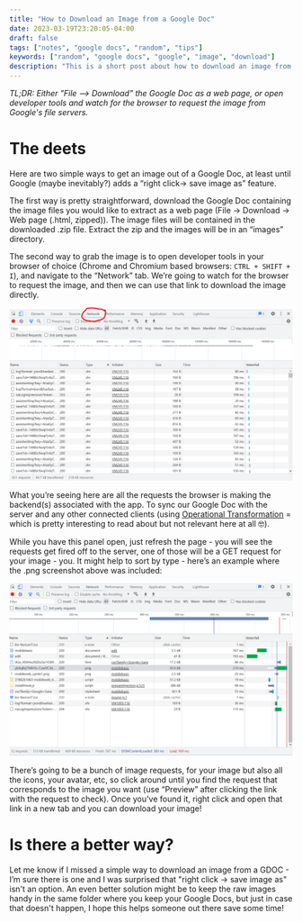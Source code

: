 ```yaml
---
title: "How to Download an Image from a Google Doc"
date: 2023-03-19T23:20:05-04:00
draft: false
tags: ["notes", "google docs", "random", "tips"]
keywords: ["random", "google docs", "google", "image", "download"]
description: "This is a short post about how to download an image from a Google Doc - which should be simpler than it is IMO."
---
```

*TL;DR: Either "File --> Download" the Google Doc as a web page, or open developer tools and watch for the browser to request the image from Google's file servers.*

# The deets
Here are two simple ways to get an image out of a Google Doc, at least until Google (maybe inevitably?) adds a “right click-> save image as” feature. 

The first way is pretty straightforward, download the Google Doc containing the image files you would like to extract as a web page (File → Download → Web page (.html, zipped)). The image files will be contained in the downloaded .zip file. Extract the zip and the images will be in an “images” directory.

The second way to grab the image is to open developer tools in your browser of choice (Chrome and Chromium based browsers: `CTRL + SHIFT + I`), and navigate to the “Network” tab. We’re going to watch for the browser to request the image, and then we can use that link to download the image directly.

![Network Tab in Dev Tools](/gdoc/gdoc_1.png)

What you’re seeing here are all the requests the browser is making the backend(s) associated with the app. To sync our Google Doc with the server and any other connected clients (using [Operational Transformation](https://operational-transformation.github.io/) = which is pretty interesting to read about but not relevant here at all 🤓). 

While you have this panel open, just refresh the page - you will see the requests get fired off to the server, one of those will be a GET request for your image - you. It might help to sort by type - here’s an example where the .png screenshot above was included: 

![Network Tab in Dev Tools](/gdoc/gdoc_2.png)

There’s going to be a bunch of image requests, for your image but also all the icons, your avatar, etc, so click around until you find the request that corresponds to the image you want (use “Preview” after clicking the link with the request to check). Once you’ve found it, right click and open that link in a new tab and you can download your image!

# Is there a better way?
Let me know if I missed a simple way to download an image from a GDOC - I’m sure there is one and I was surprised that "right click -> save image as" isn't an option. 
An even better solution might be to keep the raw images handy in the same folder where you keep your Google Docs, but just in case that doesn't happen, I hope this helps someone out there save some time!